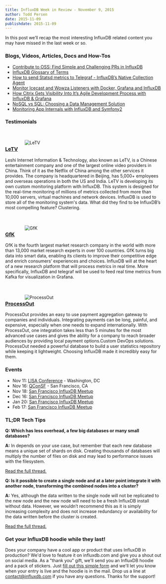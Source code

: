 ```yaml
---
title: InfluxDB Week in Review - November 9, 2015
author: Todd Persen
date: 2015-11-09
publishdate: 2015-11-09
---
```


In this post we’ll recap the most interesting InfluxDB related content you may have missed in the last week or so.

### Blogs, Videos, Articles, Docs and How-Tos

* [Contribute to OSS: Find Simple and Challenging PRs in InfluxDB](https://influxdb.com/blog/2015/11/05/start_contributing.html)
* [InfluxDB Glossary of Terms](https://influxdb.com/docs/v0.9/concepts/glossary.html)
* [How to send Statsd metrics to Telegraf - InfluxDB’s Native Collection Agent](https://influxdb.com/blog/2015/11/03/getting_started_with_influx_statsd.html)
* [Monitor Icecast and Wowza Listeners with Docker, Grafana and InfluxDB](https://medium.com/@lePeco/monitor-icecast-and-wowza-listeners-with-dockerized-influxdb-grafana-and-go-6212bb208988)
* [How Citrix Gets Visibility Into It’s Agile Development Process with InfluxDB & Grafana](https://www.citrix.com/blogs/2015/11/05/information-radiation-with-influxdb-and-grafana/)
* [NoSQL vs SQL: Choosing a Data Management Solution](http://www.javacodegeeks.com/2015/10/nosql-vs-sql.html)
* [Monitoring App Internals with InfluxDB and Symfony2](http://www.slideshare.net/corleycloud/measure-your-app-internals-witth-influxdb-and-symfony2)

### Testimonials

![LeTV](/img/blog/letv_logo.png)

### [LeTV](http://www.letv.com/)

Leshi Internet Information & Technology, also known as LeTV, is a Chinese entertainment company and one of the largest online video providers in China. Think of it as the Netflix of China among the other services it provides. The company is headquartered in Beijing, has 5,000+ employees and overseas operations in both the US and India. LeTV is developing its own custom monitoring platform with InfluxDB. This system is designed for the real-time monitoring of millions of metrics collected from more than 10,000 servers, virtual machines and network devices. InfluxDB is used to store all of the monitoring system's data. What did they find to be InfluxDB’s most compelling feature? Clustering.

![GfK](/img/blog/gfk_logo.png)

### [GfK](http://www.gfk.com/us/Pages/default.aspx)

GfK is the fourth largest market research company in the world with more than 13,000 market research experts in over 100 countries. GfK turns big data into smart data, enabling its clients to improve their competitive edge and enrich consumers’ experiences and choices. InfluxDB will at the heart of a new research platform that will process metrics in real time. More specifically, InfluxDB and telegraf will be used to feed real time metrics from Kafka for visualization in Grafana.

![ProcessOut](/img/blog/processout_logo.png)

### [ProcessOut](https://www.processout.com/)

ProcessOut provides an easy to use payment aggregation gateway to companies and individuals. Integrating payments can be long, painful, and expensive, especially when one needs to expand internationally. With ProcessOut, one integration takes less than 5 minutes for the most advanced use cases and gives the ability for a company to reach broader audiences by providing local payment options.Custom DevOps solutions. ProcessOut needed a powerful database to build a user statistics repository while keeping it lightweight. Choosing InfluxDB made it incredibly easy for them.

### Events

* Nov 11: [LISA Conference](https://www.usenix.org/conference/lisa15/conference-program/presentation/norton) - Washington, DC
* Nov 16: [QConSF](https://qconsf.com/) - San Francisco, CA
* Nov 18: [San Francisco InfluxDB Meetup](http://www.meetup.com/San-Francisco-InfluxDB-Meetup/events/225732800/)
* Dec 16: [San Francisco InfluxDB Meetup](http://www.meetup.com/San-Francisco-InfluxDB-Meetup/events/225733155/)
* Jan 20: [San Francisco InfluxDB Meetup](http://www.meetup.com/San-Francisco-InfluxDB-Meetup/events/225733589/)
* Feb 17: [San Francisco InfluxDB Meetup](http://www.meetup.com/San-Francisco-InfluxDB-Meetup/events/225733782/)

### TL;DR Tech Tips

__Q: Which has less overhead, a few big databases or many small databases?__

__A:__ In depends on your use case, but remember that each new database means a unique set of shards on disk. Creating thousands of databases will multiply the number of files on disk and may lead to performance issues with the filesystem.

[Read the full thread.](https://groups.google.com/forum/?pli=1#!topic/influxdb/l8pHwdoS1eQ)

__Q: Is it possible to create a single node and at a later point integrate it with another node, transforming the combined nodes into a cluster?__

__A:__ Yes, although the data written to the single node will not be replicated to the new node and the new node will need to be a fresh InfluxDB install without data. However, we wouldn’t recommend this as it is simply increasing complexity and does not increase redundancy or availability for the data written before the cluster is created.

[Read the full thread.](https://groups.google.com/forum/?pli=1#!topic/influxdb/yqbsakbw7qU)

### Get your InfluxDB hoodie while they last!

Does your company have a cool app or product that uses InfluxDB in production? We'd love to feature it on influxdb.com and give you a shout out on social media. As a "thank you" gift, we'll send you an InfluxDB hoodie and a pack of stickers. Just [fill out this simple form](https://influxdb.com/testimonials/) and we'll let you know when your entry is live and the hoodie is in the mail. Drop us a line at contact@influxdb.com if you have any questions. Thanks for the support!

<style type="text/css">
  img {
    display: block;
    margin-left: auto;
    margin-right: auto;
    margin-top: 3.5em;
    margin-bottom: -1.5em;
    max-width: 75%;
  }
</style>
